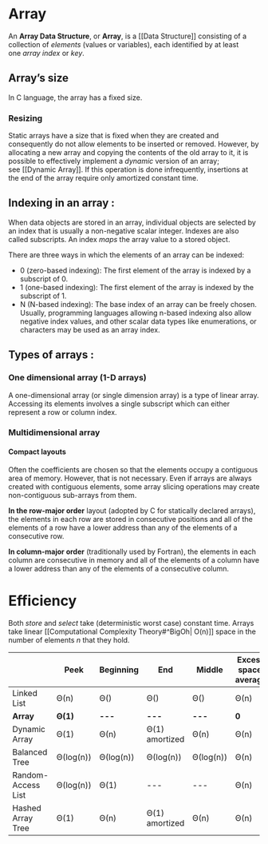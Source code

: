 # Array
An **Array Data Structure**, or **Array**, is a [[Data Structure]] consisting of a collection of *elements* (values or variables), each identified by at least one *array index* or *key*.

## Array’s size
In C language, the array has a fixed size.

### Resizing
Static arrays have a size that is fixed when they are created and consequently do not allow elements to be inserted or removed. However, by allocating a new array and copying the contents of the old array to it, it is possible to effectively implement a _dynamic_ version of an array; see [[Dynamic Array]]. If this operation is done infrequently, insertions at the end of the array require only amortized constant time.

## Indexing in an array :
When data objects are stored in an array, individual objects are selected by an index that is usually a non-negative scalar integer. Indexes are also called subscripts. An index *maps* the array value to a stored object.

There are three ways in which the elements of an array can be indexed:

- 0 (zero-based indexing): The first element of the array is indexed by a subscript of 0.
- 1 (one-based indexing): The first element of the array is indexed by the subscript of 1.
- N (N-based indexing): The base index of an array can be freely chosen. Usually, programming languages allowing n-based indexing also allow negative index values, and other scalar data types like enumerations, or characters may be used as an array index.

## Types of arrays :
### One dimensional array (1-D arrays)
A one-dimensional array (or single dimension array) is a type of linear array. Accessing its elements involves a single subscript which can either represent a row or column index.

### Multidimensional array
#### Compact layouts
Often the coefficients are chosen so that the elements occupy a contiguous area of memory. However, that is not necessary. Even if arrays are always created with contiguous elements, some array slicing operations may create non-contiguous sub-arrays from them.

**In the row-major order** layout (adopted by C for statically declared arrays), the elements in each row are stored in consecutive positions and all of the elements of a row have a lower address than any of the elements of a consecutive row.

**In column-major order** (traditionally used by Fortran), the elements in each column are consecutive in memory and all of the elements of a column have a lower address than any of the elements of a consecutive column.

# Efficiency
Both *store* and *select* take (deterministic worst case) constant time. Arrays take linear [[Computational Complexity Theory#^BigOh| O(n)]] space in the number of elements *n* that they hold.

|                    | Peek      | Beginning | End            | Middle    | Excess space, average |
| ------------------ | --------- | --------- | -------------- | --------- | --------------------- |
| Linked List        | Θ(n)      | Θ()       | Θ()            | Θ()       | Θ(n)                  |
| **Array**          | **Θ(1)**  | **---**   | **---**        | **---**   | **0**                     |
| Dynamic Array      | Θ(1)      | Θ(n)      | Θ(1) amortized | Θ(n)      | Θ(n)                  |
| Balanced Tree      | Θ(log(n)) | Θ(log(n)) | Θ(log(n))      | Θ(log(n)) | Θ(n)                  |
| Random-Access List | Θ(log(n)) | Θ(1)      | ---            | ---       | Θ(n)                  |
| Hashed Array Tree  | Θ(1)      | Θ(n)      | Θ(1) amortized | Θ(n)      | Θ(n)                  |
